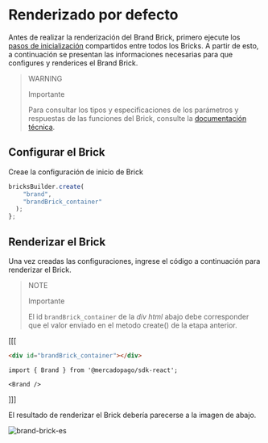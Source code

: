 # Renderizado por defecto

Antes de realizar la renderización del Brand Brick, primero ejecute los [pasos de inicialización](/developers/es/docs/checkout-bricks/common-initialization) compartidos entre todos los Bricks. A partir de esto, a continuación se presentan las informaciones necesarias para que configures y renderices el Brand Brick.

> WARNING
>
> Importante
>
> Para consultar los tipos y especificaciones de los parámetros y respuestas de las funciones del Brick, consulte la [documentación técnica](https://github.com/mercadopago/sdk-js/blob/main/API/bricks/brand.md).

## Configurar el Brick

Creae la configuración de inicio de Brick

```javascript
bricksBuilder.create(
    "brand",
    "brandBrick_container"
  );
};
```

## Renderizar el Brick

Una vez creadas las configuraciones, ingrese el código a continuación para renderizar el Brick. 

> NOTE
>
> Importante
>
> El id `brandBrick_container` de la _div html_ abajo debe corresponder que el valor enviado en el metodo create() de la etapa anterior.

[[[
```html
<div id="brandBrick_container"></div>
```
```react-jsx
import { Brand } from '@mercadopago/sdk-react';

<Brand />
```
]]]

El resultado de renderizar el Brick debería parecerse a la imagen de abajo.

![brand-brick-es](checkout-bricks/brand-brick-es.gif)